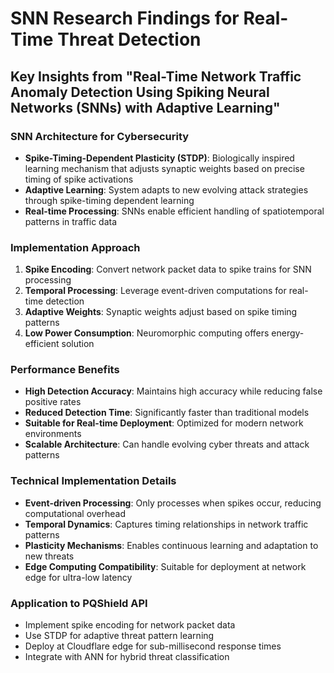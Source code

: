 # SNN Research Findings for Real-Time Threat Detection

## Key Insights from "Real-Time Network Traffic Anomaly Detection Using Spiking Neural Networks (SNNs) with Adaptive Learning"

### SNN Architecture for Cybersecurity
- **Spike-Timing-Dependent Plasticity (STDP)**: Biologically inspired learning mechanism that adjusts synaptic weights based on precise timing of spike activations
- **Adaptive Learning**: System adapts to new evolving attack strategies through spike-timing dependent learning
- **Real-time Processing**: SNNs enable efficient handling of spatiotemporal patterns in traffic data

### Implementation Approach
1. **Spike Encoding**: Convert network packet data to spike trains for SNN processing
2. **Temporal Processing**: Leverage event-driven computations for real-time detection
3. **Adaptive Weights**: Synaptic weights adjust based on spike timing patterns
4. **Low Power Consumption**: Neuromorphic computing offers energy-efficient solution

### Performance Benefits
- **High Detection Accuracy**: Maintains high accuracy while reducing false positive rates
- **Reduced Detection Time**: Significantly faster than traditional models
- **Suitable for Real-time Deployment**: Optimized for modern network environments
- **Scalable Architecture**: Can handle evolving cyber threats and attack patterns

### Technical Implementation Details
- **Event-driven Processing**: Only processes when spikes occur, reducing computational overhead
- **Temporal Dynamics**: Captures timing relationships in network traffic patterns
- **Plasticity Mechanisms**: Enables continuous learning and adaptation to new threats
- **Edge Computing Compatibility**: Suitable for deployment at network edge for ultra-low latency

### Application to PQShield API
- Implement spike encoding for network packet data
- Use STDP for adaptive threat pattern learning
- Deploy at Cloudflare edge for sub-millisecond response times
- Integrate with ANN for hybrid threat classification
